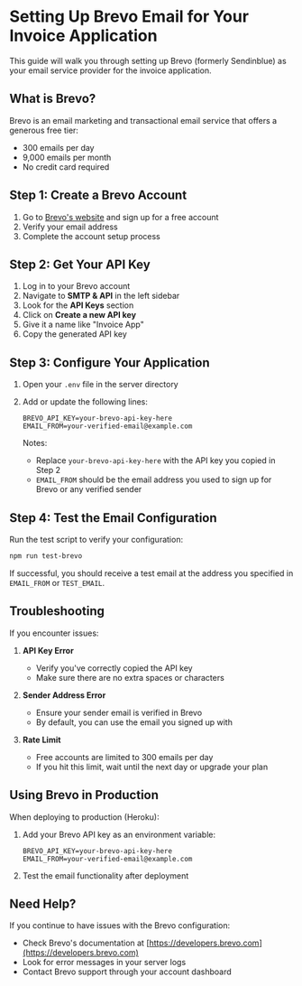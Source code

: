 # Setting Up Brevo Email for Your Invoice Application

This guide will walk you through setting up Brevo (formerly Sendinblue) as your email service provider for the invoice application.

## What is Brevo?

Brevo is an email marketing and transactional email service that offers a generous free tier:
- 300 emails per day
- 9,000 emails per month
- No credit card required

## Step 1: Create a Brevo Account

1. Go to [Brevo's website](https://www.brevo.com/) and sign up for a free account
2. Verify your email address
3. Complete the account setup process

## Step 2: Get Your API Key

1. Log in to your Brevo account
2. Navigate to **SMTP & API** in the left sidebar
3. Look for the **API Keys** section
4. Click on **Create a new API key**
5. Give it a name like "Invoice App"
6. Copy the generated API key

## Step 3: Configure Your Application

1. Open your `.env` file in the server directory
2. Add or update the following lines:
   ```
   BREVO_API_KEY=your-brevo-api-key-here
   EMAIL_FROM=your-verified-email@example.com
   ```
   
   Notes:
   - Replace `your-brevo-api-key-here` with the API key you copied in Step 2
   - `EMAIL_FROM` should be the email address you used to sign up for Brevo or any verified sender

## Step 4: Test the Email Configuration

Run the test script to verify your configuration:

```bash
npm run test-brevo
```

If successful, you should receive a test email at the address you specified in `EMAIL_FROM` or `TEST_EMAIL`.

## Troubleshooting

If you encounter issues:

1. **API Key Error**
   - Verify you've correctly copied the API key
   - Make sure there are no extra spaces or characters

2. **Sender Address Error**
   - Ensure your sender email is verified in Brevo
   - By default, you can use the email you signed up with

3. **Rate Limit**
   - Free accounts are limited to 300 emails per day
   - If you hit this limit, wait until the next day or upgrade your plan

## Using Brevo in Production

When deploying to production (Heroku):

1. Add your Brevo API key as an environment variable:
   ```
   BREVO_API_KEY=your-brevo-api-key-here
   EMAIL_FROM=your-verified-email@example.com
   ```

2. Test the email functionality after deployment

## Need Help?

If you continue to have issues with the Brevo configuration:
- Check Brevo's documentation at [https://developers.brevo.com](https://developers.brevo.com)
- Look for error messages in your server logs
- Contact Brevo support through your account dashboard
